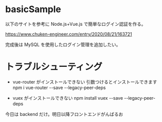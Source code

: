 # basicSample

以下のサイトを参考に Node.js+Vue.js で簡単なログイン認証を作る。

https://www.chuken-engineer.com/entry/2020/08/21/163721

完成後は MySQL を使用したログイン管理を追加したい。

# トラブルシューティング

- vue-router がインストールできない
  引数つけるとインストールできます
  npm i vue-router --save --legacy-peer-deps

- vuex がインストールできない
  npm install vuex --save --legacy-peer-deps

今日は backend だけ。明日以降フロントエンドがんばるお
